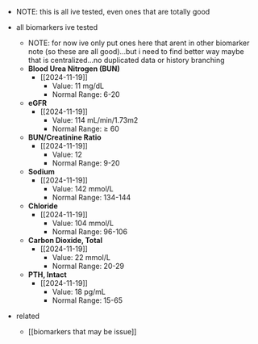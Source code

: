   * NOTE: this is all ive tested, even ones that are totally good
  * all biomarkers ive tested
    * NOTE: for now ive only put ones here that arent in other biomarker note (so these are all good)...but i need to find better way maybe that is centralized...no duplicated data or history branching
    * **Blood Urea Nitrogen (BUN)**
      * [[2024-11-19]]
        * Value: 11 mg/dL
        * Normal Range: 6-20
    * **eGFR**
      * [[2024-11-19]]
        * Value: 114 mL/min/1.73m2
        * Normal Range: ≥ 60
    * **BUN/Creatinine Ratio**
      * [[2024-11-19]]
        * Value: 12
        * Normal Range: 9-20
    * **Sodium**
      * [[2024-11-19]]
        * Value: 142 mmol/L
        * Normal Range: 134-144
    * **Chloride**
      * [[2024-11-19]]
        * Value: 104 mmol/L
        * Normal Range: 96-106
    * **Carbon Dioxide, Total**
      * [[2024-11-19]]
        * Value: 22 mmol/L
        * Normal Range: 20-29
    * **PTH, Intact**
      * [[2024-11-19]]
        * Value: 18 pg/mL
        * Normal Range: 15-65

  * related
    * [[biomarkers that may be issue]]